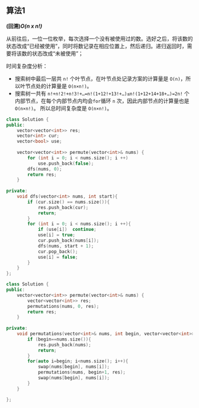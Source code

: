 ## 算法1

**(回溯)*O(n x n!)***

从前往后，一位一位枚举，每次选择一个没有被使用过的数。选好之后，将该数的状态改成“已经被使用”，同时将数记录在相应位置上，然后递归。递归返回时，需要将该数的状态改成“未被使用”；

时间复杂度分析：

* 搜索树中最后一层共 ```n!``` 个叶节点，在叶节点处记录方案的计算量是 ```O(n)```，所以叶节点处的计算量是 ```O(n×n!)```。
* 搜索树一共有 ```n!+n!2!+n!3!+…=n!(1+12!+13!+…)≤n!(1+12+14+18+…)=2n!``` 个内部节点，在每个内部节点内均会```for```循环 ```n``` 次，因此内部节点的计算量也是 ```O(n×n!)```。 所以总时间复杂度是 ```O(n×n!)```。

```CPP
class Solution {
public:
    vector<vector<int>> res;
    vector<int> cur;
    vector<bool> use;
    
    vector<vector<int>> permute(vector<int>& nums) {
        for (int i = 0; i < nums.size(); i ++)
            use.push_back(false);
        dfs(nums, 0);
        return res;
    }
    
private:
    void dfs(vector<int> nums, int start){
        if (cur.size() == nums.size()){
            res.push_back(cur);
            return;
        }
        for (int i = 0; i < nums.size(); i ++){
            if (use[i])  continue;
            use[i] = true;
            cur.push_back(nums[i]);
            dfs(nums, start + 1);
            cur.pop_back();
            use[i] = false;
        }
    }
};
```

```CPP
class Solution {
public:
    vector<vector<int>> permute(vector<int>& nums) {
        vector<vector<int>> res;
        permutations(nums, 0, res);
        return res;
    }
    
private:
    void permutations(vector<int>& nums, int begin, vector<vector<int>>& res){
        if (begin==nums.size()){
            res.push_back(nums);
            return;
        }
        for(auto i=begin; i<nums.size(); i++){
            swap(nums[begin], nums[i]);
            permutations(nums, begin+1, res);
            swap(nums[begin], nums[i]);
        }
    }

};
```